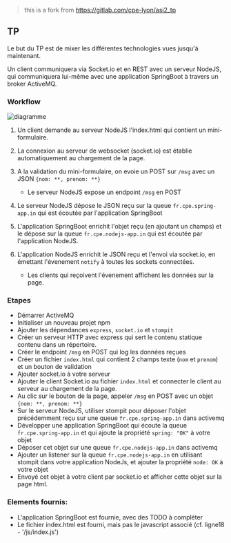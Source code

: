 > this is a fork from https://gitlab.com/cpe-lyon/asi2_tp

## TP

Le but du TP est de mixer les différentes technologies vues jusqu'à maintenant.

Un client communiquera via Socket.io et en REST avec un serveur NodeJS, qui communiquera lui-même avec une application SpringBoot à travers un broker ActiveMQ.

### Workflow

![diagramme](./img/TP_ASI2_diag.png)

1. Un client demande au serveur NodeJS l'index.html qui contient un mini-formulaire.
2. La connexion au serveur de websocket (socket.io) est établie automatiquement au chargement de la page.
3. A la validation du mini-formulaire, on evoie un POST sur `/msg` avec un JSON `{nom: **, prenom: **}`
   - Le serveur NodeJS expose un endpoint `/msg` en POST

4. Le serveur NodeJS dépose le JSON reçu sur la queue `fr.cpe.spring-app.in` qui est écoutée par l'application SpringBoot
5. L'application SpringBoot enrichit l'objet reçu (en ajoutant un champs) et le dépose sur la queue `fr.cpe.nodejs-app.in` qui est écoutée par l'application NodeJS.
6. L'application NodeJS enrichit le JSON reçu et l'envoi via socket.io, en émettant l'évenement `notify` à toutes les sockets connectées.
    - Les clients qui reçoivent l'évenement affichent les données sur la page.

### Etapes

- Démarrer ActiveMQ
- Initialiser un nouveau projet npm
- Ajouter les dépendances `express`, `socket.io` et `stompit`
- Créer un serveur HTTP avec express qui sert le contenu statique contenu dans un répertoire.
- Créer le endpoint `/msg` en POST qui log les données reçues
- Créer un fichier `index.html` qui contient 2 champs texte (`nom` et `prenom`) et un bouton de validation
- Ajouter socket.io à votre serveur
- Ajouter le client Socket.io au fichier `index.html` et connecter le client au serveur au chargement de la page.
- Au clic sur le bouton de la page, appeler `/msg` en POST avec un objet ```{nom: **, prenom: **}```
- Sur le serveur NodeJS, utiliser stompit pour déposer l'objet précédemment reçu sur une queue `fr.cpe.spring-app.in` dans activemq
- Développer une application SpringBoot qui écoute la queue `fr.cpe.spring-app.in` et qui ajoute la propriété `spring: "OK"` à votre objet
- Déposer cet objet sur une queue `fr.cpe.nodejs-app.in` dans activemq
- Ajouter un listener sur la queue `fr.cpe.nodejs-app.in` en utilisant stompit dans votre application NodeJs, et ajouter la propriété `node: OK` à votre objet
- Envoyé cet objet à votre client par socket.io et afficher cette objet sur la page html.

### Elements fournis:

- L'application SpringBoot est fournie, avec des TODO à compléter
- Le fichier index.html est fourni, mais pas le javascript associé (cf. ligne18 - '/js/index.js')
